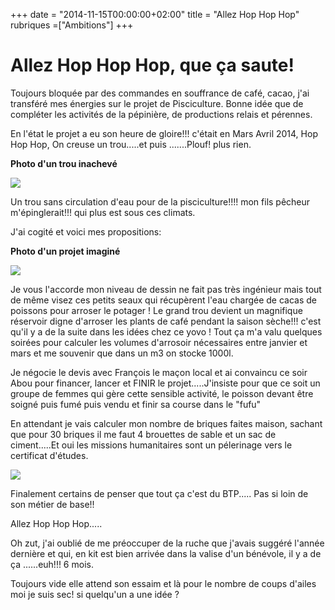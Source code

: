 +++
date = "2014-11-15T00:00:00+02:00"
title = "Allez Hop Hop Hop"
rubriques =["Ambitions"]
+++
# Allez Hop Hop Hop, que ça saute! #

Toujours bloquée par des commandes en souffrance de café, cacao, j'ai transféré mes énergies sur le projet de Pisciculture.
Bonne idée que de compléter les activités de la pépinière, de productions relais et pérennes.

En l'état le projet a eu son heure de gloire!!! c'était en Mars Avril 2014, Hop Hop Hop, On creuse un trou.....et puis .......Plouf! plus rien.

**Photo d'un trou inachevé**

![](/un-trou-inacheve.jpg)

Un trou sans circulation d'eau pour de la pisciculture!!!! mon fils pêcheur m'épinglerait!!! qui plus est sous ces climats.

J'ai cogité et voici mes propositions:

**Photo d'un projet imaginé**

![](/Projet-naif-mais-projet.jpg)

Je vous l'accorde mon niveau de dessin ne fait pas très ingénieur mais tout de même visez ces petits seaux qui récupèrent l'eau chargée de cacas de poissons pour arroser le potager ! 
Le grand trou devient un magnifique réservoir digne d'arroser les plants de café pendant la saison sèche!!! c'est qu'il y a de la suite dans les idées chez ce yovo !
Tout ça m'a valu quelques soirées pour calculer les volumes d'arrosoir nécessaires entre janvier et mars et me souvenir que dans un m3 on stocke 1000l.

Je négocie le devis avec François le maçon local et ai convaincu ce soir Abou pour financer, lancer et FINIR le projet.....J'insiste pour que ce soit un groupe de femmes qui gère cette sensible activité, le poisson devant être soigné puis fumé puis vendu et finir sa course dans le "fufu"

En attendant je vais calculer mon nombre de briques faites maison, sachant que pour 30 briques il me faut 4 brouettes de sable et un sac de ciment.....Et oui les missions humanitaires sont un pélerinage vers le certificat d'études.

![](/Bricabrique.jpg)

Finalement certains de penser que tout ça c'est du BTP..... Pas si loin de son métier de base!!

Allez Hop Hop Hop.....

Oh zut, j'ai oublié de me préoccuper de la ruche que j'avais suggéré l'année dernière et qui, en kit est bien arrivée dans la valise d'un bénévole, il y a de ça ......euh!!! 6 mois. 

Toujours vide elle attend son essaim et là pour le nombre de coups d'ailes moi je suis sec! si quelqu'un a une idée ?


